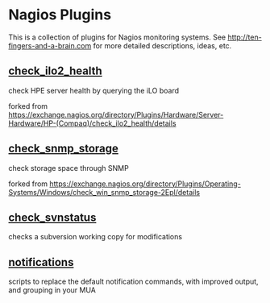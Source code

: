# Nagios Plugins

This is a collection of plugins for Nagios monitoring systems. See http://ten-fingers-and-a-brain.com for more detailed descriptions, ideas, etc.

## [check_ilo2_health](check_ilo2_health/)

check HPE server health by querying the iLO board

forked from https://exchange.nagios.org/directory/Plugins/Hardware/Server-Hardware/HP-(Compaq)/check_ilo2_health/details

## [check_snmp_storage](check_snmp_storage/)

check storage space through SNMP

forked from https://exchange.nagios.org/directory/Plugins/Operating-Systems/Windows/check_win_snmp_storage-2Epl/details

## [check_svnstatus](check_svnstatus/)

checks a subversion working copy for modifications

## [notifications](notifications/)

scripts to replace the default notification commands, with improved output, and grouping in your MUA
